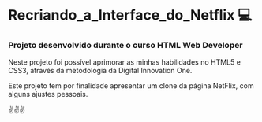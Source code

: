 # Recriando_a_Interface_do_Netflix :computer:
### Projeto desenvolvido durante o curso HTML Web Developer

Neste projeto foi possível aprimorar as minhas habilidades no HTML5 e CSS3, através da metodologia da Digital Innovation One.

Este projeto tem por finalidade apresentar um clone da página NetFlix, com alguns ajustes pessoais.

:v::v::v:

